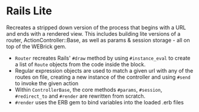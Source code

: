 Rails Lite
==========

Recreates a stripped down version of the process that begins with a URL and ends with a rendered view.
This includes building lite versions of a router, ActionController::Base, as well as params & session storage - all on top of the WEBrick gem.

- `Router` recreates Rails' `#draw` method by using `#instance_eval` to create a list of `Route` objects from the code inside the block.
- Regular expression objects are used to match a given url with any of the routes on file, creating a new instance of the controller and using `#send` to invoke the given action
- Within `ControllerBase`, the core methods `#params`, `#session`, `#redirect_to` and `#render` are rewritten from scratch.
- `#render` uses the ERB gem to bind variables into the loaded .erb files

